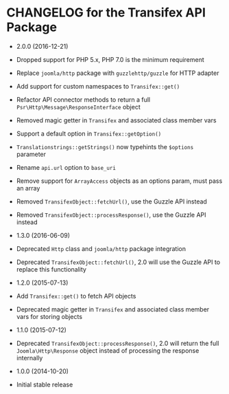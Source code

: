 CHANGELOG for the Transifex API Package
===============

* 2.0.0 (2016-12-21)

 * Dropped support for PHP 5.x, PHP 7.0 is the minimum requirement
 * Replace `joomla/http` package with `guzzlehttp/guzzle` for HTTP adapter
 * Add support for custom namespaces to `Transifex::get()`
 * Refactor API connector methods to return a full `Psr\Http\Message\ResponseInterface` object
 * Removed magic getter in `Transifex` and associated class member vars
 * Support a default option in `Transifex::getOption()`
 * `Translationstrings::getStrings()` now typehints the `$options` parameter
 * Rename `api.url` option to `base_uri`
 * Remove support for `ArrayAccess` objects as an options param, must pass an array
 * Removed `TransifexObject::fetchUrl()`, use the Guzzle API instead
 * Removed `TransifexObject::processResponse()`, use the Guzzle API instead

* 1.3.0 (2016-06-09)

 * Deprecated `Http` class and `joomla/http` package integration
 * Deprecated `TransifexObject::fetchUrl()`, 2.0 will use the Guzzle API to replace this functionality

* 1.2.0 (2015-07-13)

 * Add `Transifex::get()` to fetch API objects
 * Deprecated magic getter in `Transifex` and associated class member vars for storing objects

* 1.1.0 (2015-07-12)

 * Deprecated `TransifexObject::processResponse()`, 2.0 will return the full `Joomla\Http\Response` object instead of processing the response internally

* 1.0.0 (2014-10-20)

 * Initial stable release
